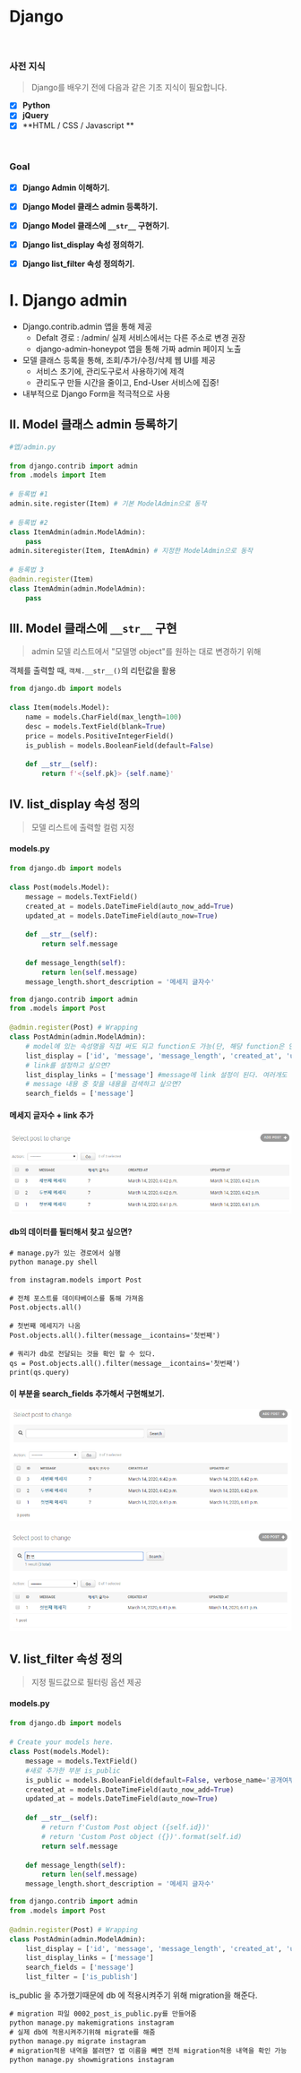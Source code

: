# Django

​        

### 사전 지식

> Django를 배우기 전에 다음과 같은 기초 지식이 필요합니다.

- [x] **Python**
- [x] **jQuery**
- [x] **HTML / CSS / Javascript **

​     

### Goal

- [x] **Django Admin 이해하기.**
- [x] **Django Model 클래스 admin 등록하기.**
- [x] **Django Model 클래스에 `__str__` 구현하기.**
- [x] **Django  list_display 속성 정의하기.**
- [x] **Django  list_filter 속성 정의하기.**





# I. Django admin



- Django.contrib.admin 앱을 통해 제공
  - Defalt 경로 : /admin/ 실제 서비스에서는 다른 주소로 변경 권장
  - django-admin-honeypot 앱을 통해 가짜 admin 페이지 노출
- 모델 클래스 등록을 통해, 조회/추가/수정/삭제 웹 UI를 제공
  - 서비스 초기에, 관리도구로서 사용하기에 제격
  - 관리도구 만들 시간을 줄이고, End-User 서비스에 집중!
- 내부적으로 Django Form을 적극적으로 사용



## II. Model 클래스 admin 등록하기



```python
#앱/admin.py

from django.contrib import admin
from .models import Item

# 등록법 #1
admin.site.register(Item) # 기본 ModelAdmin으로 동작

# 등록법 #2
class ItemAdmin(admin.ModelAdmin):
    pass
admin.siteregister(Item, ItemAdmin) # 지정한 ModelAdmin으로 동작

# 등록법 3
@admin.register(Item)
class ItemAdmin(admin.ModelAdmin):
    pass
```



## III. Model 클래스에 `__str__` 구현

> admin 모델 리스트에서 "모델명 object"를 원하는 대로 변경하기 위해

  

객체를 출력할 때, `객체.__str__()`의 리턴값을 활용



```python
from django.db import models

class Item(models.Model):
    name = models.CharField(max_length=100)
    desc = models.TextField(blank=True)
    price = models.PositiveIntegerField()
    is_publish = models.BooleanField(default=False)
    
    def __str__(self):
        return f'<{self.pk}> {self.name}'
```



## IV. list_display 속성 정의

> 모델 리스트에 출력할 컬럼 지정



#### models.py

```python
from django.db import models

class Post(models.Model):
    message = models.TextField()
    created_at = models.DateTimeField(auto_now_add=True)
    updated_at = models.DateTimeField(auto_now=True)

    def __str__(self):
        return self.message

    def message_length(self):
        return len(self.message)
    message_length.short_description = '메세지 글자수'
```



```python
from django.contrib import admin
from .models import Post

@admin.register(Post) # Wrapping
class PostAdmin(admin.ModelAdmin):
    # model에 있는 속성명을 직접 써도 되고 function도 가능(단, 해당 function은 인자가 없어야됨)
    list_display = ['id', 'message', 'message_length', 'created_at', 'updated_at']
    # link를 설정하고 싶으면?
    list_display_links = ['message'] #message에 link 설정이 된다. 여러개도 설정 가능
    # message 내용 중 찾을 내용을 검색하고 싶으면?
    search_fields = ['message']

```

#### 메세지 글자수 + link 추가

![image-20200315035738878](assets/image-20200315035738878.png)

  

#### db의 데이터를 필터해서 찾고 싶으면?

```shell
# manage.py가 있는 경로에서 실행
python manage.py shell

from instagram.models import Post

# 전체 포스트를 데이타베이스를 통해 가져옴
Post.objects.all()

# 첫번째 메세지가 나옴
Post.objects.all().filter(message__icontains='첫번째')

# 쿼리가 db로 전달되는 것을 확인 할 수 있다.
qs = Post.objects.all().filter(message__icontains='첫번째')
print(qs.query)
```



#### 이 부분을 search_fields 추가해서 구현해보기.

![image-20200315040453746](assets/image-20200315040453746.png)



![image-20200315040513329](assets/image-20200315040513329.png)



## V. list_filter 속성 정의

> 지정 필드값으로 필터링 옵션 제공

 

#### models.py

```python
from django.db import models

# Create your models here.
class Post(models.Model):
    message = models.TextField()
    #새로 추가한 부분 is_public
    is_public = models.BooleanField(default=False, verbose_name='공개여부')
    created_at = models.DateTimeField(auto_now_add=True)
    updated_at = models.DateTimeField(auto_now=True)

    def __str__(self):
        # return f'Custom Post object ({self.id})'
        # return 'Custom Post object ({})'.format(self.id)
        return self.message

    def message_length(self):
        return len(self.message)
    message_length.short_description = '메세지 글자수'
```



```python
from django.contrib import admin
from .models import Post

@admin.register(Post) # Wrapping
class PostAdmin(admin.ModelAdmin):
    list_display = ['id', 'message', 'message_length', 'created_at', 'updated_at']
    list_display_links = ['message']
    search_fields = ['message']
    list_filter = ['is_publish']
```



is_public 을 추가했기때문에 db 에 적용시켜주기 위해 migration을 해준다.

```shell
# migration 파일 0002_post_is_public.py를 만들어줌
python manage.py makemigrations instagram
# 실제 db에 적용시켜주기위해 migrate를 해줌
python manage.py migrate instagram
# migration적용 내역을 볼려면? 앱 이름을 빼면 전체 migration적용 내역을 확인 가능
python manage.py showmigrations instagram
```

